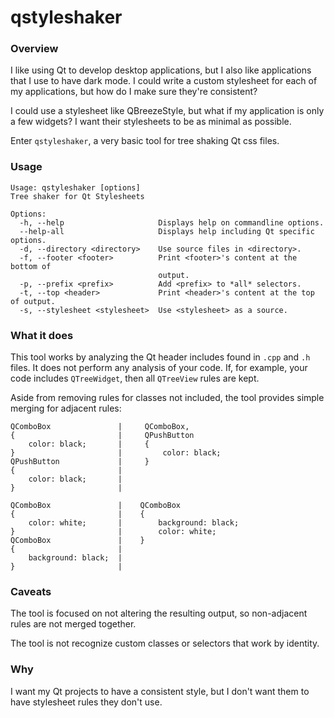 qstyleshaker
============

### Overview

I like using Qt to develop desktop applications, but I also like applications
that I use to have dark mode. I could write a custom stylesheet for each of my
applications, but how do I make sure they're consistent?

I could use a stylesheet like QBreezeStyle, but what if my application is only a
few widgets? I want their stylesheets to be as minimal as possible.

Enter `qstyleshaker`, a very basic tool for tree shaking Qt css files.

### Usage

```
Usage: qstyleshaker [options]
Tree shaker for Qt Stylesheets

Options:
  -h, --help                     Displays help on commandline options.
  --help-all                     Displays help including Qt specific options.
  -d, --directory <directory>    Use source files in <directory>.
  -f, --footer <footer>          Print <footer>'s content at the bottom of
                                 output.
  -p, --prefix <prefix>          Add <prefix> to *all* selectors.
  -t, --top <header>             Print <header>'s content at the top of output.
  -s, --stylesheet <stylesheet>  Use <stylesheet> as a source.
```

### What it does

This tool works by analyzing the Qt header includes found in `.cpp` and `.h`
files. It does not perform any analysis of your code. If, for example, your
code includes `QTreeWidget`, then all `QTreeView` rules are kept.

Aside from removing rules for classes not included, the tool provides simple
merging for adjacent rules:

```
QComboBox               |     QComboBox,
{                       |     QPushButton
    color: black;       |     {
}                       |         color: black;
QPushButton             |     }
{                       |
    color: black;       |
}                       |
```

```
QComboBox               |    QComboBox
{                       |    {
    color: white;       |        background: black;
}                       |        color: white;
QComboBox               |    }
{                       |
    background: black;  |
}                       |
```

### Caveats

The tool is focused on not altering the resulting output, so non-adjacent rules
are not merged together.

The tool is not recognize custom classes or selectors that work by identity.

### Why

I want my Qt projects to have a consistent style, but I don't want them to have
stylesheet rules they don't use.
